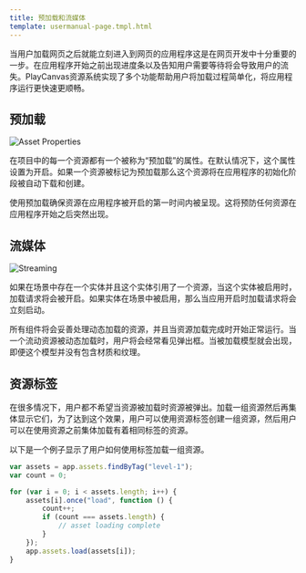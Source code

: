 ```yaml
---
title: 预加载和流媒体
template: usermanual-page.tmpl.html
---
```


当用户加载网页之后就能立刻进入到网页的应用程序这是在网页开发中十分重要的一步。在应用程序开始之前出现进度条以及告知用户需要等待将会导致用户的流失。PlayCanvas资源系统实现了多个功能帮助用户将加载过程简单化，将应用程序运行更快速更顺畅。

## 预加载

![Asset Properties][1]

在项目中的每一个资源都有一个被称为“预加载”的属性。在默认情况下，这个属性设置为开启。如果一个资源被标记为预加载那么这个资源将在应用程序的初始化阶段被自动下载和创建。

使用预加载确保资源在应用程序被开启的第一时间内被呈现。这将预防任何资源在应用程序开始之后突然出现。

## 流媒体

![Streaming][2]

如果在场景中存在一个实体并且这个实体引用了一个资源，当这个实体被启用时，加载请求将会被开启。如果实体在场景中被启用，那么当应用开启时加载请求将会立刻启动。

所有组件将会妥善处理动态加载的资源，并且当资源加载完成时开始正常运行。当一个流动资源被动态加载时，用户将会经常看见弹出框。当被加载模型就会出现，即便这个模型并没有包含材质和纹理。

## 资源标签

在很多情况下，用户都不希望当资源被加载时资源被弹出。加载一组资源然后再集体显示它们，为了达到这个效果，用户可以使用资源标签创建一组资源，然后用户可以在使用资源之前集体加载有着相同标签的资源。

以下是一个例子显示了用户如何使用标签加载一组资源。

```javascript
var assets = app.assets.findByTag("level-1");
var count = 0;

for (var i = 0; i < assets.length; i++) {
    assets[i].once("load", function () {
        count++;
        if (count === assets.length) {
            // asset loading complete
        }
    });
    app.assets.load(assets[i]);
}
```

[1]: /images/user-manual/assets/preloading-and-streaming/asset-properties.jpg
[2]: /images/user-manual/assets/preloading-and-streaming/streaming.gif

